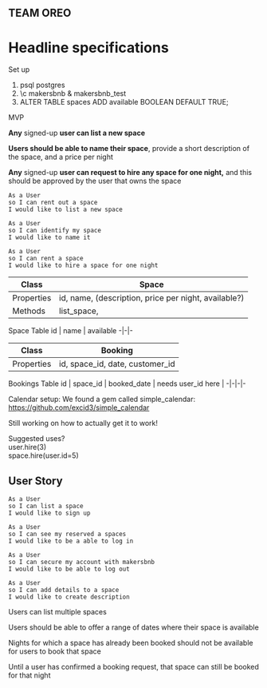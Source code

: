 ## TEAM OREO ##

# Headline specifications #

Set up
1. psql postgres
2. \c makersbnb & makersbnb_test
3. ALTER TABLE spaces ADD available BOOLEAN DEFAULT TRUE;

MVP

**Any** signed-up **user can list a new space**

**Users should be able to name their space**, provide a short description of the space, and a price per night

**Any** signed-up **user can request to hire any space for one night,** and this should be approved by the user that owns the space
```
As a User
so I can rent out a space
I would like to list a new space

As a User
so I can identify my space
I would like to name it

As a User
so I can rent a space
I would like to hire a space for one night
```

Class | Space
-|-
Properties | id, name, (description, price per night, available?)
Methods | list_space,

Space Table
id | name | available
-|-|-

Class | Booking
-|-
Properties | id, space_id, date, customer_id

Bookings Table
id | space_id | booked_date | needs user_id here |
-|-|-|-


Calendar setup:
We found a gem called simple_calendar:
https://github.com/excid3/simple_calendar

Still working on how to actually get it to work!

Suggested uses?\
user.hire(3)\
space.hire(user.id=5)

## User Story ##

```
As a User
so I can list a space
I would like to sign up

As a User
so I can see my reserved a spaces
I would like to be a able to log in

As a User
so I can secure my account with makersbnb
I would like to be able to log out

As a User
so I can add details to a space  
I would like to create description

```
Users can list multiple spaces

Users should be able to offer a range of dates where their space is available

Nights for which a space has already been booked should not be available for users to book that space

Until a user has confirmed a booking request, that space can still be booked for that night
